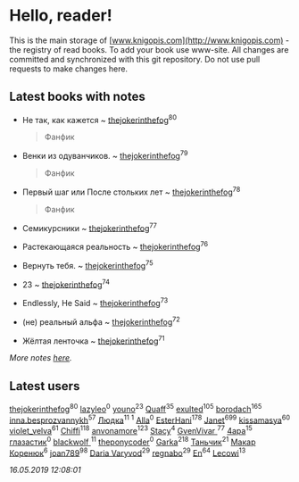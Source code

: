 # Hello, reader!
This is the main storage of [www.knigopis.com](http://www.knigopis.com) - the registry of read books.
To add your book use www-site. All changes are committed and synchronized with this git repository.
Do not use pull requests to make changes here.


## Latest books with notes
* Не так, как кажется ~ [thejokerinthefog](users/317/317244423-vkontakte)<sup>80</sup>
    > Фанфик

* Венки из одуванчиков. ~ [thejokerinthefog](users/317/317244423-vkontakte)<sup>79</sup>
    > Фанфик

* Первый шаг или После стольких лет ~ [thejokerinthefog](users/317/317244423-vkontakte)<sup>78</sup>
    > Фанфик

* Семикурсники ~ [thejokerinthefog](users/317/317244423-vkontakte)<sup>77</sup>

* Растекающаяся реальность ~ [thejokerinthefog](users/317/317244423-vkontakte)<sup>76</sup>

* Вернуть тебя. ~ [thejokerinthefog](users/317/317244423-vkontakte)<sup>75</sup>

* 23 ~ [thejokerinthefog](users/317/317244423-vkontakte)<sup>74</sup>

* Endlessly, He Said ~ [thejokerinthefog](users/317/317244423-vkontakte)<sup>73</sup>

* (не) реальный альфа ~ [thejokerinthefog](users/317/317244423-vkontakte)<sup>72</sup>

* Жёлтая ленточка ~ [thejokerinthefog](users/317/317244423-vkontakte)<sup>71</sup>


_More notes [here](latest_books_with_notes.md)._


## Latest users
[thejokerinthefog](users/317/317244423-vkontakte)<sup>80</sup> 
[lazyleo](users/116/116845519572391639637-google)<sup>0</sup> 
[youno](users/302/302928912-vkontakte)<sup>23</sup> 
[Quaff](users/122/12267158-vkontakte)<sup>35</sup> 
[exulted](users/100/100599204551896265722-google)<sup>105</sup> 
[borodach](users/157/15706320-vkontakte)<sup>165</sup> 
[inna.besprozvannykh](users/733/73323849-yandex)<sup>57</sup> 
[Людка](users/111/111038749-vkontakte)<sup>11</sup> 
[](users/114/114792281744850455512-google)<sup>1</sup> 
[Alla](users/103/103352250712959229257-google)<sup>0</sup> 
[EsterHani](users/305/30558181-vkontakte)<sup>178</sup> 
[Janet](users/108/108113656204404967440-google)<sup>699</sup> 
[kissamasya](users/684/68439978-vkontakte)<sup>60</sup> 
[violet_velva](users/116/116961712580551399099-google)<sup>61</sup> 
[Chiffi](users/105/105831994080785626680-google)<sup>118</sup> 
[anvonamore](users/595/5957175-vkontakte)<sup>123</sup> 
[Stacy](users/309/30902475-vkontakte)<sup>4</sup> 
[GvenVivar ](users/158/158266434925901-facebook)<sup>77</sup> 
[4apa](users/117/117392596378069249667-google)<sup>15</sup> 
[глазастик](users/115/115257673890455357280-google)<sup>0</sup> 
[blackwolf ](users/236/236639644-vkontakte)<sup>11</sup> 
[theponycoder](users/195/195144442-vkontakte)<sup>0</sup> 
[Garka](users/115/115753719718250012620-google)<sup>218</sup> 
[Таньчик](users/209/2096581563762610-facebook)<sup>21</sup> 
[Макар Коренюк](users/126/126368737-vkontakte)<sup>6</sup> 
[joan789](users/240/2401650-vkontakte)<sup>98</sup> 
[Daria Varyvod](users/829/829893410524253-facebook)<sup>29</sup> 
[regnabo](users/870/870059322-yandex)<sup>29</sup> 
[En](users/333/333646551-vkontakte)<sup>64</sup> 
[Lecowi](users/521/521873425-vkontakte)<sup>13</sup> 


_16.05.2019 12:08:01_
